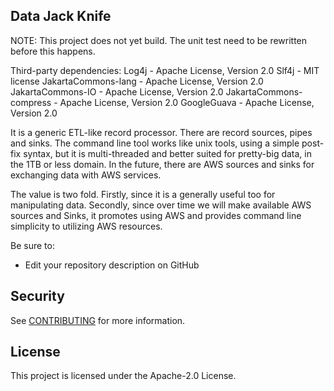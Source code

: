 ## Data Jack Knife

NOTE: This project does not yet build.  The unit test need to be rewritten before this happens.

Third-party dependencies:
Log4j - Apache License, Version 2.0
Slf4j - MIT license
JakartaCommons-lang - Apache License, Version 2.0
JakartaCommons-IO - Apache License, Version 2.0
JakartaCommons-compress - Apache License, Version 2.0
GoogleGuava - Apache License, Version 2.0

It is a generic ETL-like record processor. There are record sources, pipes and sinks. The command line tool works like unix tools, using a simple post-fix syntax, but it is multi-threaded and better suited for pretty-big data, in the 1TB or less domain. In the future, there are AWS sources and sinks for exchanging data with AWS services.

The value is two fold. Firstly, since it is a generally useful too for manipulating data. Secondly, since over time we will make available AWS sources and Sinks, it promotes using AWS and provides command line simplicity to utilizing AWS resources.

Be sure to:

* Edit your repository description on GitHub

## Security

See [CONTRIBUTING](CONTRIBUTING.md#security-issue-notifications) for more information.

## License

This project is licensed under the Apache-2.0 License.


